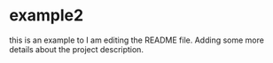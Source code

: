 # example2
this is an example to
I am editing the README file. Adding some more details about the project description.
